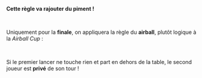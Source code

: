 **__Cette règle va rajouter du piment !__**

&nbsp;

Uniquement pour la **finale**, on appliquera la règle du **airball**, plutôt logique à la *Airball Cup* :

&nbsp;


Si le premier lancer ne touche rien et part en dehors de la table, le second joueur est **privé** de son tour !

